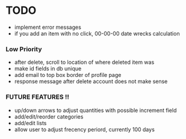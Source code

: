 # TODO

- implement error messages
- if you add an item with no click, 00-00-00 date wrecks calculation

### Low Priority
- after delete, scroll to location of where deleted item was
- make id fields in db unique
- add email to top box border of profile page
- response message after delete account does not make sense

### FUTURE FEATURES !!

- up/down arrows to adjust quantities with possible increment field
- add/edit/reorder categories
- add/edit lists
- allow user to adjust frecency periord, currently 100 days